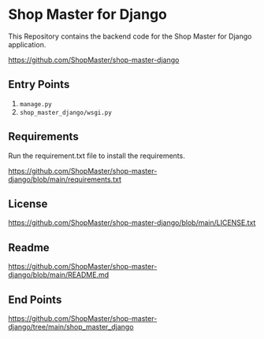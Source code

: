 <h1>Shop Master for Django</h1>

<p>This Repository contains the backend code for the Shop Master for Django application.</p>

<p><a href="https://github.com/ShopMaster/shop-master-django">https://github.com/ShopMaster/shop-master-django</a></p>

<h2>Entry Points</h2>
<ol>
    <li><code>manage.py</code></li>
    <li><code>shop_master_django/wsgi.py</code></li>
</ol>

<h2>Requirements</h2>
<p>Run the requirement.txt file to install the requirements.</p>

<p><a href="https://github.com/ShopMaster/shop-master-django/blob/main/requirements.txt">https://github.com/ShopMaster/shop-master-django/blob/main/requirements.txt</a></p>

<h2>License</h2>
<p><a href="https://github.com/ShopMaster/shop-master-django/blob/main/LICENSE.txt">https://github.com/ShopMaster/shop-master-django/blob/main/LICENSE.txt</a></p>

<h2>Readme</h2>
<p><a href="https://github.com/ShopMaster/shop-master-django/blob/main/README.md">https://github.com/ShopMaster/shop-master-django/blob/main/README.md</a></p>

<h2>End Points</h2>

<p><a href="https://github.com/ShopMaster/shop-master-django/tree/main/shop_master_django">https://github.com/ShopMaster/shop-master-django/tree/main/shop_master_django</a></p>
